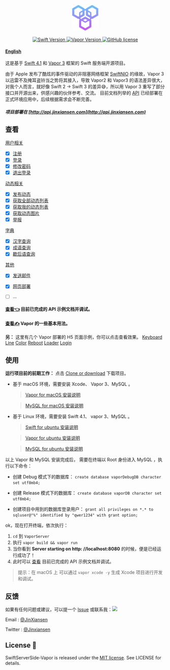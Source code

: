 
<p align="center">
    <img height="80" src="Source/icon.png"/>
    <br>
    <br>
    <a href="http://swift.org">
        <img src="https://img.shields.io/badge/Swift-4.1-brightgreen.svg" alt="Swift Version">
    </a>
    <a href="http://vapor.codes">
        <img src="https://img.shields.io/badge/Vapor-3-F6CBCA.svg" alt="Vapor Version">
    </a>
    <a href="LICENSE">
        <img src="https://img.shields.io/badge/license-MIT-blue.svg" alt="GitHub license">
    </a>
</p>


#### [English](README_EN.md)


这是基于 [Swift 4.1](https://swift.org) 和 [Vapor 3](http://vapor.codes) 框架的 Swift 服务端开源项目。

由于 Apple 发布了酷炫的事件驱动的非阻塞网络框架 [SwiftNIO](https://github.com/apple/swift-nio) 的缘故，Vapor 3 以迅雷不及掩耳盗铃当之势将其接入，导致 Vapor2 和 Vapor3 的语法差异很大，对我个人而言，就好像 Swift 2 -> Swift 3 的差异😅，所以用 Vapor 3 重写了部分接口并开源出来，供感兴趣的伙伴参考、交流。
目前文档列举的 [API](Source/API.md) 已经部署在正式环境应用中，后续根据需求会不断完善。

##### 项目部署在 [http://api.jinxiansen.com](http://api.jinxiansen.com) 

## 查看
[用户相关](Source/API.md/#用户)

- [x] [注册](Source/API.md/#注册)
- [x] [登录](Source/API.md/#登录)
- [x] [修改密码](Source/API.md/#修改密码)
- [x] [退出登录](Source/API.md/#退出登录)

[动态相关](Source/API.md/#动态)

- [x] [发布动态](Source/API.md/#发布动态)
- [x] [获取全部动态列表](Source/API.md/#获取全部动态列表)
- [x] [获取我的动态列表](Source/API.md/#获取我的动态列表)
- [x] [获取动态图片](Source/API.md/#获取动态图片)
- [x] [举报](Source/API.md/#举报)

[字典](Source/API.md/#字典)

- [x] [汉字查询](Source/API.md/#汉字查询)
- [x] [成语查询](Source/API.md/#成语查询)
- [x] [歇后语查询](Source/API.md/#歇后语查询)

[其他](Source/API.md/#发送邮件)

- [x] [发送邮件](Source/API.md/#发送邮件)
- [x] [网页部署](Source/API.md/#网页)
- [ ] ...


#### [查看👈](Source/API.md) 目前已完成的 API 示例文档并调试。
	
#### [查看✍️](Source/VaporUsage.md) Vapor 的一些基本用法。


**另：** 这里有几个 Vapor 部署的 H5 页面示例，你可以点击查看效果。
[Keyboard](http://api.jinxiansen.com/h5/keyboard)
[Line](http://api.jinxiansen.com/h5/line)
[Color](http://api.jinxiansen.com/h5/color)
[Reboot](http://api.jinxiansen.com/h5/reboot)
[Loader](http://api.jinxiansen.com/h5/loader)
[Login](http://api.jinxiansen.com/h5/login)

## 使用

**运行项目前的前期工作：**
点击 [Clone or download](https://github.com/Jinxiansen/SwiftServerSide-Vapor/archive/master.zip) 下载项目。

* 基于 macOS 环境，需要安装 Xcode、 Vapor 3、MySQL 。
	> [Vapor for macOS 安装说明](https://docs.vapor.codes/3.0/install/macos/)
	
	> [MySQL for macOS 安装说明](https://segmentfault.com/a/1190000007838188)

* 基于 Linux 环境，需要安装 Swift 4.1、 vapor 3、MySQL 。

	> [Swift for ubuntu 安装说明](https://swift.org/download/#releases)
	
	> [Vapor for ubuntu 安装说明](https://docs.vapor.codes/3.0/install/ubuntu/)
	
	> [MySQL for ubuntu 安装说明](http://blog.csdn.net/vXueYing/article/details/52330180)

以上 Vapor 和 MySQL 安装完成后，
需要在终端以 Root 身份进入 MySQL ，执行以下命令：


* 创建 Debug 模式下的数据库：
`create database vaporDebugDB character set utf8mb4; `

* 创建 Release 模式下的数据库：
`create database vaporDB character set utf8mb4; `

* 创建项目中用到的数据库登录用户：
`grant all privileges on *.* to  sqluser@"%" identified by "qwer1234" with grant option;`

ok，现在打开终端，依次执行：

1. `cd` 到 `VaporServer` 
2. 执行 `vapor build && vapor run` 
3. 当你看到 **Server starting on http: //localhost:8080** 的时候，便是已经运行成功了！
4. 此时可以 [查看](Source/API.md) 目前已完成的 API 示例文档并调试。

> 提示：在 macOS 上 可以通过 `vapor xcode -y` 生成 Xcode 项目进行开发和调试。




## 反馈

如果有任何问题或建议，可以提一个 [Issue](https://github.com/Jinxiansen/SwiftServerSide-Vapor/issues)
或联系我：![](Source/zz.jpg)

Email : [@JinXiansen](hi@jinxiansen.com)

Twitter : [@Jinxiansen](https://twitter.com/jinxiansen)

## License 📄


SwiftServerSide-Vapor is released under the [MIT license](LICENSE). See LICENSE for details.
